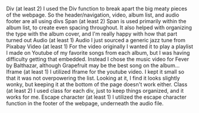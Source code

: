 Div (at least 2)
I used the Div function to break apart the big meaty pieces of the webpage. So the header/navigation, video, album list, and audio footer are all using divs
Span (at least 2)
Span is used primarily within the album list, to create even spacing throughout. It also helped with organizing the type with the album cover, and I'm really happy with how that part turned out
Audio (at least 1)
Audio I just sourced a generic jazz tune from Pixabay
Video (at least 1)
For the video originally I wanted it to play a playlist I made on Youtube of my favorite songs from each album, but I was having difficulty getting that embedded. Instead I chose the music video for Fever by Balthazar, although Grapefruit may be the best song on the album...
Iframe (at least 1)
I utilized Iframe for the youtube video. I kept it small so that it was not overpowering the list. Looking at it, I find it looks slightly wonky, but keeping it at the bottom of the page doesn't work either. 
Class (at least 2)
I used class for each div, just to keep things organized, and it works for me.
Escape character (at least 1)
I utilized the escape character function in the footer of the webpage, underneath the audio file.